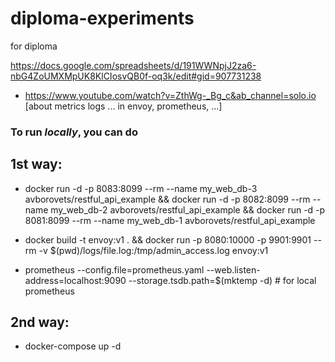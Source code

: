# diploma-experiments
for diploma



https://docs.google.com/spreadsheets/d/191WWNpjJ2za6-nbG4ZoUMXMpUK8KlCIosvQB0f-oq3k/edit#gid=907731238

 - https://www.youtube.com/watch?v=ZthWg-_Bg_c&ab_channel=solo.io
[about metrics logs ... in envoy, prometheus, ...]

### To run *locally*, you can do

## 1st way:

 - docker run -d -p 8083:8099 --rm --name my_web_db-3 avborovets/restful_api_example && docker run -d -p 8082:8099 --rm --name my_web_db-2 avborovets/restful_api_example && docker run -d -p 8081:8099 --rm --name my_web_db-1 avborovets/restful_api_example

 - docker build -t envoy:v1 . && docker run -p 8080:10000 -p 9901:9901 --rm -v $(pwd)/logs/file.log:/tmp/admin_access.log envoy:v1

 - prometheus --config.file=prometheus.yaml --web.listen-address=localhost:9090 --storage.tsdb.path=$(mktemp -d)  # for local prometheus

## 2nd way:

 - docker-compose up -d
